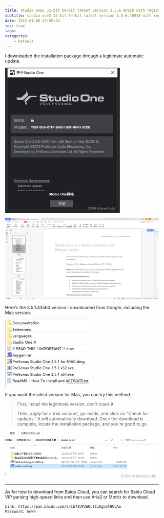 ```yaml
---
title: studio one3 32-bit 64-bit latest version 3.5.6.46910 with registration machine
subtitle: studio one3 32-bit 64-bit latest version 3.5.6.46910 with registration machine
date: 2022-01-08 22:05:54
toc: true
tags: 
categories: 
    - Default
---
```


I downloaded the installation package through a legitimate automatic update.

![img](https://raw.githubusercontent.com/james-curtis/blog-img/img/img/2c9a7aed25204dfb900eaeca60b40da1.png)

![img](https://raw.githubusercontent.com/james-curtis/blog-img/img/img/4f1032dcad8c4d1c9ba40cea766ed61c.png)

Here's the 3.5.1.43560 version I downloaded from Google, including the Mac version.

![img](https://raw.githubusercontent.com/james-curtis/blog-img/img/img/40649f34980044ca9c5d4118cf21e1cb.png)

If you want the latest version for Mac, you can try this method.

> First, install the legitimate version, don't crack it.
>
> Then, apply for a trial account, go inside, and click on "Check for updates." It will automatically download. Once the download is complete, locate the installation package, and you're good to go.

![img](https://raw.githubusercontent.com/james-curtis/blog-img/img/img/139c7e617be4462d8eeafd1441e44a8b.png)

------

As for how to download from Baidu Cloud, you can search for Baidu Cloud VIP parsing high-speed links and then use Aria2 or Motrix to download.

```
Link: https://pan.baidu.com/s/1b7IUP2WUulIiUgLUlHUqAw 
Password: hewh
```